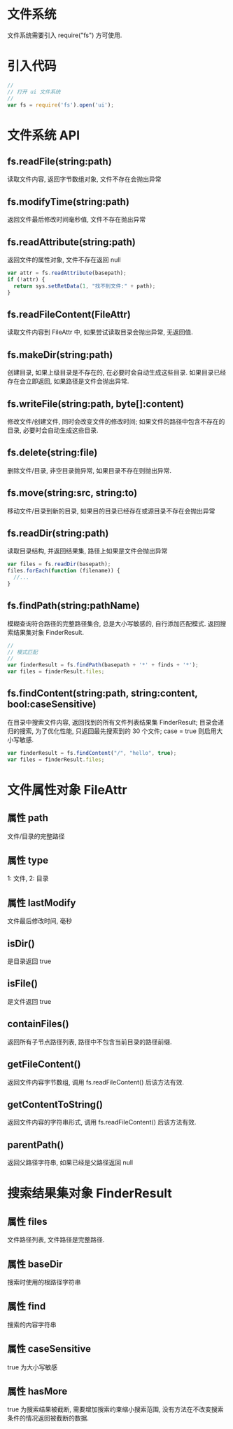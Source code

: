# 文件系统

文件系统需要引入 require("fs") 方可使用.


# 引入代码

```javascript
//
// 打开 ui 文件系统
//
var fs = require('fs').open('ui');
```


# 文件系统 API

## fs.readFile(string:path)

读取文件内容, 返回字节数组对象, 文件不存在会抛出异常


## fs.modifyTime(string:path)

返回文件最后修改时间毫秒值, 文件不存在抛出异常


## fs.readAttribute(string:path)

返回文件的属性对象, 文件不存在返回 null

```javascript
var attr = fs.readAttribute(basepath);
if (!attr) {
  return sys.setRetData(1, "找不到文件:" + path);
}
```


## fs.readFileContent(FileAttr)

读取文件内容到 FileAttr 中, 如果尝试读取目录会抛出异常, 无返回值.


## fs.makeDir(string:path)

创建目录, 如果上级目录是不存在的, 在必要时会自动生成这些目录.
如果目录已经存在会立即返回, 如果路径是文件会抛出异常.


## fs.writeFile(string:path, byte[]:content)

修改文件/创建文件, 同时会改变文件的修改时间;
如果文件的路径中包含不存在的目录, 必要时会自动生成这些目录.


## fs.delete(string:file)

删除文件/目录, 非空目录抛异常, 如果目录不存在则抛出异常.


## fs.move(string:src, string:to)

移动文件/目录到新的目录, 如果目的目录已经存在或源目录不存在会抛出异常


## fs.readDir(string:path)

读取目录结构, 并返回结果集, 路径上如果是文件会抛出异常

```javascript
var files = fs.readDir(basepath);
files.forEach(function (filename)) {
  //...
}
```


## fs.findPath(string:pathName)

模糊查询符合路径的完整路径集合, 总是大小写敏感的, 自行添加匹配模式.
返回搜索结果集对象 FinderResult.

```javascript
//
// 模式匹配
//
var finderResult = fs.findPath(basepath + '*' + finds + '*');
var files = finderResult.files;
```


## fs.findContent(string:path, string:content, bool:caseSensitive)

在目录中搜索文件内容, 返回找到的所有文件列表结果集 FinderResult;
目录会递归的搜索, 为了优化性能, 只返回最先搜索到的 30 个文件;
case = true 则启用大小写敏感.

```javascript
var finderResult = fs.findContent("/", "hello", true);
var files = finderResult.files;
```


# 文件属性对象 FileAttr

## 属性 path

文件/目录的完整路径


## 属性 type

1: 文件, 2: 目录


## 属性 lastModify

文件最后修改时间, 毫秒


## isDir()

是目录返回 true


## isFile()

是文件返回 true


## containFiles()

返回所有子节点路径列表, 路径中不包含当前目录的路径前缀.


## getFileContent()

返回文件内容字节数组, 调用 fs.readFileContent() 后该方法有效.


## getContentToString()

返回文件内容的字符串形式, 调用 fs.readFileContent() 后该方法有效.


## parentPath()

返回父路径字符串, 如果已经是父路径返回 null


# 搜索结果集对象 FinderResult

## 属性 files 

文件路径列表, 文件路径是完整路径.


## 属性 baseDir

搜索时使用的根路径字符串


## 属性 find

搜索的内容字符串


## 属性 caseSensitive

true 为大小写敏感


## 属性 hasMore

true 为搜索结果被截断, 需要增加搜索约束缩小搜索范围, 没有方法在不改变搜索条件的情况返回被截断的数据.